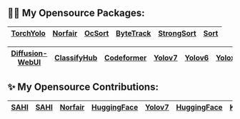 ## :sauna_man: My Opensource Packages:
|[TorchYolo](https://github.com/kadirnar/torchyolo) | [Norfair](https://github.com/kadirnar/Norfair-Track) | [OcSort](https://github.com/kadirnar/ocsort-pip) |[ByteTrack](https://github.com/kadirnar/bytetrack-pip) | [StrongSort](https://github.com/kadirnar/strongsort-pip) | [Sort](https://github.com/kadirnar/sort-pip) | 
| -- | -- | -- | -- | -- | -- |


| [Diffusion-WebUI](https://github.com/kadirnar/Stable-Diffusion-ControlNet-WebUI) | [ClassifyHub](https://github.com/kadirnar/classifyhub) |  [Codeformer](https://github.com/kadirnar/codeformer-pip) |[Yolov7](https://github.com/kadirnar/yolov7-pip) | [Yolov6](https://github.com/kadirnar/yolov6-pip) | [Yolox](https://github.com/kadirnar/yolox-pip) |[BsrGan](https://github.com/kadirnar/bsrgan-pip)
| -- | -- | -- | -- | -- |-- | --

## ✨ My Opensource Contributions:
|[SAHI](https://github.com/obss/sahi/pull/486) | [SAHI](https://github.com/obss/sahi/pull/322) | [Norfair](https://github.com/tryolabs/norfair/pull/147) | [HuggingFace](https://github.com/huggingface/evaluate/pull/275) | [Yolov7](https://github.com/WongKinYiu/yolov7/pull/423) | [HuggingFace](https://github.com/huggingface/hub-docs/pull/639) |[Kornia](https://github.com/kornia/tutorials/pull/33) | [Kornia](https://github.com/kornia/kornia/pull/1871) | 
| -- | -- | -- | -- | -- | -- | -- | -- |
